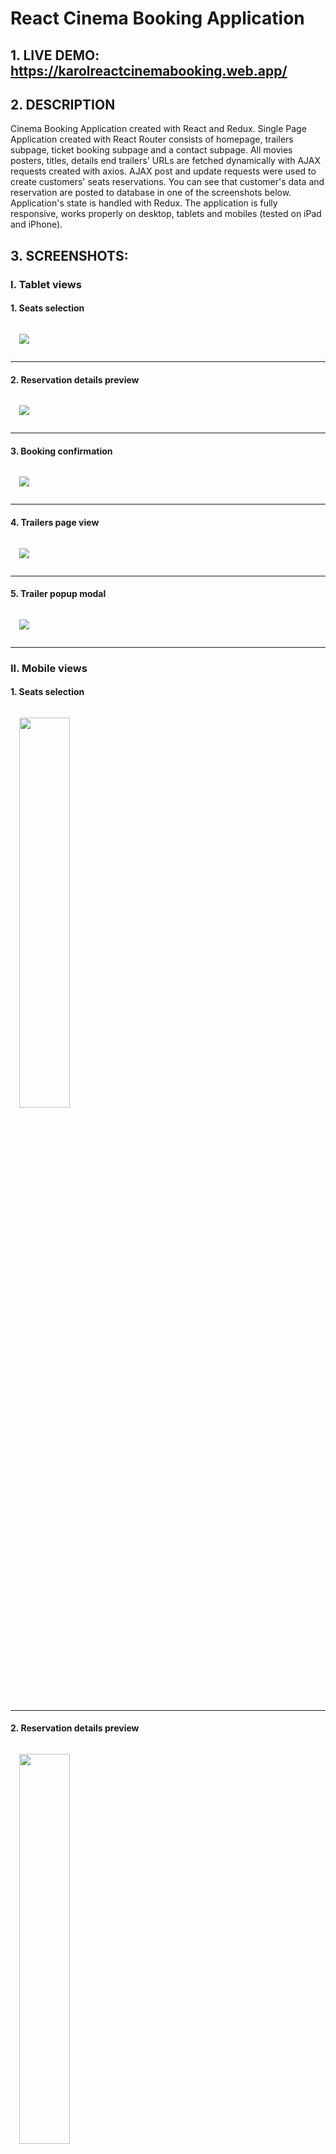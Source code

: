 # React Cinema Booking Application

## 1. LIVE DEMO: https://karolreactcinemabooking.web.app/

## 2. DESCRIPTION

Cinema Booking Application created with React and Redux. Single Page Application created with React Router 
consists of homepage, trailers subpage, ticket booking subpage and a contact subpage. 
All movies posters, titles, details end trailers' URLs are fetched dynamically with AJAX requests created with axios.
AJAX post and update requests were used to create customers' seats reservations. 
You can see that customer's data and reservation are posted to database in one of the screenshots below.
Application's state is handled with Redux. 
The application is fully responsive, works properly on desktop, tablets and mobiles (tested on iPad and iPhone).

## 3. SCREENSHOTS:

### I. Tablet views

#### 1. Seats selection
<img src='screenshots/tablet1.png' style='margin: 1em'></img><hr/>

#### 2. Reservation details preview
<img src='screenshots/tablet2.png' style='margin: 1em'></img><hr/>

#### 3. Booking confirmation 
<img src='screenshots/tablet3.png' style='margin: 1em'></img><hr/>

#### 4. Trailers page view
<img src='screenshots/tablet4.png' style='margin: 1em'></img><hr/>

#### 5. Trailer popup modal
<img src='screenshots/tablet5.png' style='margin: 1em'></img><hr/>

### II. Mobile views <br />

#### 1. Seats selection
<img src='screenshots/mobile1.png' width="40%" style='margin: 1em'></img><hr/>

#### 2. Reservation details preview
<img src='screenshots/mobile2.png' width="40%" style='margin: 1em'></img><hr/>

#### 3. Booking confirmation 
<img src='screenshots/mobile3.png' width="40%" style='margin: 1em'></img><hr/>

#### 4. Movie selection view
<img src='screenshots/mobile-booking.png' width="40%" style='margin: 1em'></img><hr/>

### III. Customer's data and reservation posted to database - confirmation
<img src='screenshots/database.png' style='margin: 1em'></img>